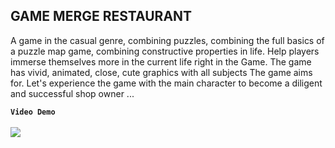## GAME MERGE RESTAURANT


A game in the casual genre, combining puzzles, combining the full basics of a puzzle map game, combining constructive properties in life.  Help players immerse themselves more in the current life right in the Game. The game has vivid, animated, close, cute graphics with all subjects The game aims for. Let's experience the game with the main character to become a diligent and successful shop owner ...

**`Video Demo`** 
<br><br>
![](https://github.com/mindongun123/MergeRestaurant/blob/main/MJGame-MergeRestaurant_2.gif)
